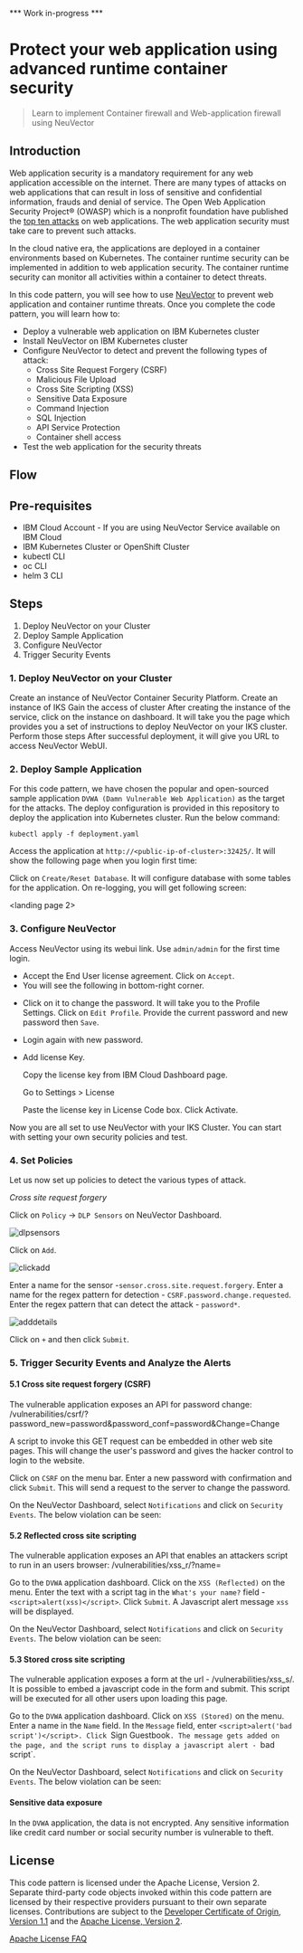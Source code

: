 *** Work in-progress ***

# Protect your web application using advanced runtime container security

> Learn to implement Container firewall and Web-application firewall using NeuVector

## Introduction

Web application security is a mandatory requirement for any web application accessible on the internet. There are many types of attacks on web applications that can result in loss of sensitive and confidential information, frauds and denial of service. The Open Web Application Security Project® (OWASP) which is a nonprofit foundation have published the [top ten attacks](https://owasp.org/www-project-top-ten/) on web applications. The web application security must take care to prevent such attacks.

In the cloud native era, the applications are deployed in a container environments based on Kubernetes. The container runtime security can be implemented in addition to web application security. The container runtime security can monitor all activities within a container to detect threats.

In this code pattern, you will see how to use [NeuVector](https://neuvector.com/) to prevent web application and container runtime threats.
Once you complete the code pattern, you will learn how to:
- Deploy a vulnerable web application on IBM Kubernetes cluster
- Install NeuVector on IBM Kubernetes cluster
- Configure NeuVector to detect and prevent the following types of attack:
  - Cross Site Request Forgery (CSRF)
  - Malicious File Upload
  - Cross Site Scripting (XSS)
  - Sensitive Data Exposure
  - Command Injection
  - SQL Injection
  - API Service Protection
  - Container shell access
- Test the web application for the security threats

## Flow

## Pre-requisites

* IBM Cloud Account - If you are using NeuVector Service available on IBM Cloud
* IBM Kubernetes Cluster or OpenShift Cluster
* kubectl CLI
* oc CLI
* helm 3 CLI

## Steps

1. Deploy NeuVector on your Cluster
2. Deploy Sample Application
3. Configure NeuVector
4. Trigger Security Events

### 1. Deploy NeuVector on your Cluster

Create an instance of NeuVector Container Security Platform.
Create an instance of IKS
Gain the access of cluster
After creating the instance of the service, click on the instance on dashboard. It will take you the page which provides you a set of instructions to deploy NeuVector on your IKS cluster.
Perform those steps
After successful deployment, it will give you URL to access NeuVector WebUI.

### 2. Deploy Sample Application

For this code pattern, we have chosen the popular and open-sourced sample application `DVWA (Damn Vulnerable Web Application)` as the target for the attacks. The deploy configuration is provided in this repository to deploy the application into Kubernetes cluster. Run the below command:

```
kubectl apply -f deployment.yaml
```

Access the application at `http://<public-ip-of-cluster>:32425/`. It will show the following page when you login first time:

<landing-page>

 Click on `Create/Reset Database`. It will configure database with some tables for the application. On re-logging, you will get following screen:
 
 <landing page 2>
 

### 3. Configure NeuVector

Access NeuVector using its webui link. Use `admin/admin` for the first time login.

* Accept the End User license agreement. Click on `Accept`.
* You will see the following in bottom-right corner.

<snapshot>
  
* Click on it to change the password. It will take you to the Profile Settings. Click on `Edit Profile`. Provide the current password and new password then `Save`.
* Login again with new password.
* Add license Key.
  
    Copy the license key from IBM Cloud Dashboard page.
  
    Go to Settings > License
  
    Paste the license key in License Code box. Click Activate.

Now you are all set to use NeuVector with your IKS Cluster. You can start with setting your own security policies and test.

### 4. Set Policies
  
  Let us now set up policies to detect the various types of attack.
  
  *Cross site request forgery*
  
  Click on `Policy` -> `DLP Sensors` on NeuVector Dashboard.
  
  ![dlpsensors](images/add_dlp_sensor.png)
  
  Click on `Add`.
  
  ![clickadd](images/click_add_sensor.png)
  
  Enter a name for the sensor -`sensor.cross.site.request.forgery`.
  Enter a name for the regex pattern for detection - `CSRF.password.change.requested`.
  Enter the regex pattern that can detect the attack - `password*`.
  
   ![adddetails](images/enter_sensor_details.png)
  
  Click on `+` and then click `Submit`.
  
### 5. Trigger Security Events and Analyze the Alerts

  #### 5.1 Cross site request forgery (CSRF)
  
  The vulnerable application exposes an API for password change:
  /vulnerabilities/csrf/?password_new=password&password_conf=password&Change=Change
  
  A script to invoke this GET request can be embedded in other web site pages. This will change the user's password and gives the hacker control to login to the   website.
  
  Click on `CSRF` on the menu bar. Enter a new password with confirmation and click `Submit`. This will send a request to the server to change the password.
  
  On the NeuVector Dashboard, select `Notifications` and click on `Security Events`. The below violation can be seen:
 
#### 5.2 Reflected cross site scripting
  
  The vulnerable application exposes an API that enables an attackers script to run in an users browser:
  /vulnerabilities/xss_r/?name=
  
  Go to the `DVWA` application dashboard. Click on the `XSS (Reflected)` on the menu. Enter the text with a script tag in the `What's your name?` field - `<script>alert(xss)</script>`. Click `Submit`.
  A Javascript alert message `xss` will be displayed.
  
  On the NeuVector Dashboard, select `Notifications` and click on `Security Events`. The below violation can be seen:

#### 5.3 Stored cross site scripting
 
  The vulnerable application exposes a form at the url - /vulnerabilities/xss_s/. It is possible to embed a javascript code in the form and submit. This script will be executed for all other users upon loading this page.
  
  Go to the `DVWA` application dashboard. Click on `XSS (Stored)` on the menu. Enter a name in the `Name` field. In the `Message` field, enter `<script>alert('bad script')</script>. Click `Sign Guestbook`. The message gets added on the page, and the script runs to display a javascript alert - `bad script`.
  
   On the NeuVector Dashboard, select `Notifications` and click on `Security Events`. The below violation can be seen:

  #### Sensitive data exposure
  
  In the `DVWA` application, the data is not encrypted. Any sensitive information like credit card number or social security number is vulnerable to theft.
  

## License

This code pattern is licensed under the Apache License, Version 2. Separate third-party code objects invoked within this code pattern are licensed by their respective providers pursuant to their own separate licenses. Contributions are subject to the [Developer Certificate of Origin, Version 1.1](https://developercertificate.org/) and the [Apache License, Version 2](https://www.apache.org/licenses/LICENSE-2.0.txt).

[Apache License FAQ](https://www.apache.org/foundation/license-faq.html#WhatDoesItMEAN)
